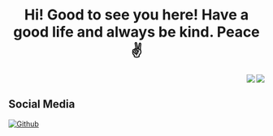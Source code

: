 <!--
**tsudd/tsudd** is a ✨ _special_ ✨ repository because its `README.md` (this file) appears on your GitHub profile.

Here are some ideas to get you started:

- 🔭 I’m currently working on ...
- 🌱 I’m currently learning ...
- 👯 I’m looking to collaborate on ...
- 🤔 I’m looking for help with ...
- 💬 Ask me about ...
- 📫 How to reach me: ...
- 😄 Pronouns: ...
- ⚡ Fun fact: ...
-->

<h1 align="center"> Hi! Good to see you here! Have a good life and always be kind. Peace✌️<br/> </h1> 

<img align="right" src="https://github-readme-stats.vercel.app/api/top-langs/?username=tsudd&langs_count=6&hide=html,ipynb,css,scss">
<img style="float: right;" src="https://github-readme-stats.vercel.app/api?username=tsudd&count_private=true&show_icons=true&theme=dark&hide_title=true">
<br />

## Social Media
[![Github](https://img.shields.io/badge/-Github-000?style=flat&logo=Github&logoColor=white)](https://github.com/tsudd)
